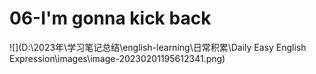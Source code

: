 # 06-I'm gonna kick back

![](D:\2023年\学习笔记总结\english-learning\日常积累\Daily Easy English Expression\images\image-20230201195612341.png)
